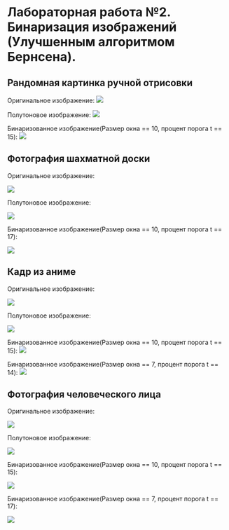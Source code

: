 # Лабораторная работа №2. Бинаризация изображений (Улучшенным алгоритмом Бернсена).
## Рандомная картинка ручной отрисовки
Оригинальное изображение:
![](pictures_src/house.png)

Полутоновое изображение:
![](pictures_results/house_semitone.bmp)

Бинаризованное изображение(Размер окна == 10, процент порога t == 15):
![](pictures_results/house_bin.bmp)

## Фотография шахматной доски
Оригинальное изображение:

![](pictures_src/chess.png)

Полутоновое изображение:

![](pictures_results/chess_semitone.bmp)

Бинаризованное изображение(Размер окна == 10, процент порога t == 17):

![](pictures_results/chess_bin.bmp)

## Кадр из аниме
Оригинальное изображение:

![](pictures_src/tsukyo.png)

Полутоновое изображение:

![](pictures_results/tsukyo_semitone.bmp)

Бинаризованное изображение(Размер окна == 10, процент порога t == 15):
![](pictures_results/tsukyo_dark_bin.bmp)

Бинаризованное изображение(Размер окна == 7, процент порога t == 14):
![](pictures_results/tsukyo_light_bin.bmp)

## Фотография человеческого лица
Оригинальное изображение:

![](pictures_src/nando.png)

Полутоновое изображение:

![](pictures_results/face_semitone.bmp)

Бинаризованное изображение(Размер окна == 10, процент порога t == 15):

![](pictures_results/face_bin.bmp)

Бинаризованное изображение(Размер окна == 7, процент порога t == 17):

![](pictures_results/face_bin_light.bmp)